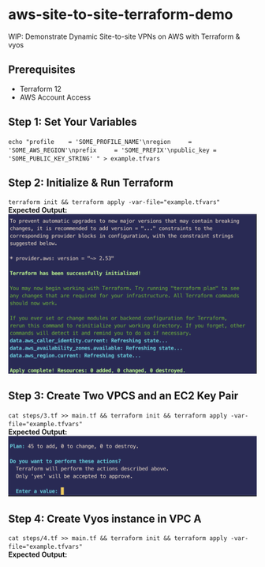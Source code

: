 # aws-site-to-site-terraform-demo
WIP: Demonstrate Dynamic Site-to-site VPNs on AWS with Terraform &amp; vyos
## Prerequisites
- Terraform 12
- AWS Account Access

## Step 1: Set Your Variables
`echo "profile    = 'SOME_PROFILE_NAME'\nregion     = 'SOME_AWS_REGION'\nprefix     = 'SOME_PREFIX'\npublic_key = 'SOME_PUBLIC_KEY_STRING'
" > example.tfvars`

## Step 2: Initialize & Run Terraform
`terraform init && terraform apply -var-file="example.tfvars"`  
**Expected Output:** ![Step 2](/images/step2.png)

## Step 3: Create Two VPCS and an EC2 Key Pair
`cat steps/3.tf >> main.tf && terraform init && terraform apply -var-file="example.tfvars"`  
**Expected Output:** ![Step 3](/images/step3.png)

## Step 4: Create Vyos instance in VPC A
`cat steps/4.tf >> main.tf && terraform init && terraform apply -var-file="example.tfvars"`  
**Expected Output:** 

